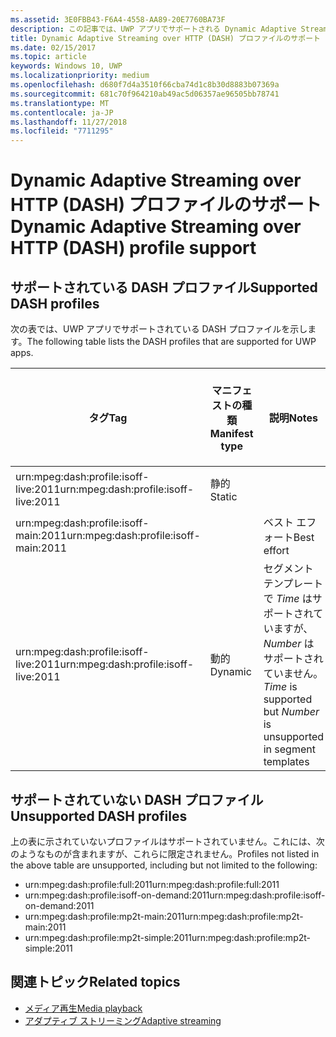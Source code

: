 ```yaml
---
ms.assetid: 3E0FBB43-F6A4-4558-AA89-20E7760BA73F
description: この記事では、UWP アプリでサポートされる Dynamic Adaptive Streaming over HTTP (DASH) プロファイルの一覧を示します。
title: Dynamic Adaptive Streaming over HTTP (DASH) プロファイルのサポート
ms.date: 02/15/2017
ms.topic: article
keywords: Windows 10, UWP
ms.localizationpriority: medium
ms.openlocfilehash: d680f7d4a3510f66cba74d1c8b30d8883b07369a
ms.sourcegitcommit: 681c70f964210ab49ac5d06357ae96505bb78741
ms.translationtype: MT
ms.contentlocale: ja-JP
ms.lasthandoff: 11/27/2018
ms.locfileid: "7711295"
---
```

# <a name="dynamic-adaptive-streaming-over-http-dash-profile-support"></a><span data-ttu-id="25cb2-104">Dynamic Adaptive Streaming over HTTP (DASH) プロファイルのサポート</span><span class="sxs-lookup"><span data-stu-id="25cb2-104">Dynamic Adaptive Streaming over HTTP (DASH) profile support</span></span>


## <a name="supported-dash-profiles"></a><span data-ttu-id="25cb2-105">サポートされている DASH プロファイル</span><span class="sxs-lookup"><span data-stu-id="25cb2-105">Supported DASH profiles</span></span>
<span data-ttu-id="25cb2-106">次の表では、UWP アプリでサポートされている DASH プロファイルを示します。</span><span class="sxs-lookup"><span data-stu-id="25cb2-106">The following table lists the DASH profiles that are supported for UWP apps.</span></span>

|<span data-ttu-id="25cb2-107">タグ</span><span class="sxs-lookup"><span data-stu-id="25cb2-107">Tag</span></span> | <span data-ttu-id="25cb2-108">マニフェストの種類</span><span class="sxs-lookup"><span data-stu-id="25cb2-108">Manifest type</span></span> | <span data-ttu-id="25cb2-109">説明</span><span class="sxs-lookup"><span data-stu-id="25cb2-109">Notes</span></span>|<span data-ttu-id="25cb2-110">7 月にリリースされた Windows 10</span><span class="sxs-lookup"><span data-stu-id="25cb2-110">July release of Windows 10</span></span>|<span data-ttu-id="25cb2-111">Windows 10 バージョン 1511</span><span class="sxs-lookup"><span data-stu-id="25cb2-111">Windows 10, Version 1511</span></span>|<span data-ttu-id="25cb2-112">Windows 10 バージョン 1607</span><span class="sxs-lookup"><span data-stu-id="25cb2-112">Windows 10, Version 1607</span></span> |<span data-ttu-id="25cb2-113">Windows 10 バージョン 1607</span><span class="sxs-lookup"><span data-stu-id="25cb2-113">Windows 10, Version 1607</span></span> |<span data-ttu-id="25cb2-114">Windows 10 Version 1703</span><span class="sxs-lookup"><span data-stu-id="25cb2-114">Windows 10, Version 1703</span></span>|
|----------------|------|-------|-----------|--------------|---------|-------|--------|
|<span data-ttu-id="25cb2-115">urn:mpeg&#58;dash:profile:isoff-live:2011</span><span class="sxs-lookup"><span data-stu-id="25cb2-115">urn:mpeg&#58;dash:profile:isoff-live:2011</span></span> | <span data-ttu-id="25cb2-116">静的</span><span class="sxs-lookup"><span data-stu-id="25cb2-116">Static</span></span> |     |<span data-ttu-id="25cb2-117">サポートされる</span><span class="sxs-lookup"><span data-stu-id="25cb2-117">Supported</span></span>            |  <span data-ttu-id="25cb2-118">サポートされる</span><span class="sxs-lookup"><span data-stu-id="25cb2-118">Supported</span></span>              | <span data-ttu-id="25cb2-119">サポートされる</span><span class="sxs-lookup"><span data-stu-id="25cb2-119">Supported</span></span>        |<span data-ttu-id="25cb2-120">サポートされる</span><span class="sxs-lookup"><span data-stu-id="25cb2-120">Supported</span></span>| <span data-ttu-id="25cb2-121">サポートされる</span><span class="sxs-lookup"><span data-stu-id="25cb2-121">Supported</span></span>|
|<span data-ttu-id="25cb2-122">urn:mpeg&#58;dash:profile:isoff-main:2011</span><span class="sxs-lookup"><span data-stu-id="25cb2-122">urn:mpeg&#58;dash:profile:isoff-main:2011</span></span> |        | <span data-ttu-id="25cb2-123">ベスト エフォート</span><span class="sxs-lookup"><span data-stu-id="25cb2-123">Best effort</span></span> | <span data-ttu-id="25cb2-124">サポートされる</span><span class="sxs-lookup"><span data-stu-id="25cb2-124">Supported</span></span>            |  <span data-ttu-id="25cb2-125">サポートされる</span><span class="sxs-lookup"><span data-stu-id="25cb2-125">Supported</span></span>              | <span data-ttu-id="25cb2-126">サポートされる</span><span class="sxs-lookup"><span data-stu-id="25cb2-126">Supported</span></span>        |<span data-ttu-id="25cb2-127">サポートされる</span><span class="sxs-lookup"><span data-stu-id="25cb2-127">Supported</span></span>| <span data-ttu-id="25cb2-128">サポートされる</span><span class="sxs-lookup"><span data-stu-id="25cb2-128">Supported</span></span>|
|<span data-ttu-id="25cb2-129">urn:mpeg&#58;dash:profile:isoff-live:2011</span><span class="sxs-lookup"><span data-stu-id="25cb2-129">urn:mpeg&#58;dash:profile:isoff-live:2011</span></span> | <span data-ttu-id="25cb2-130">動的</span><span class="sxs-lookup"><span data-stu-id="25cb2-130">Dynamic</span></span> | <span data-ttu-id="25cb2-131">セグメント テンプレートで $Time$ はサポートされていますが、$Number$ はサポートされていません。</span><span class="sxs-lookup"><span data-stu-id="25cb2-131">$Time$ is supported but $Number$ is unsupported in segment templates</span></span> | <span data-ttu-id="25cb2-132">サポートされない</span><span class="sxs-lookup"><span data-stu-id="25cb2-132">Not Supported</span></span>            | <span data-ttu-id="25cb2-133">サポートされない</span><span class="sxs-lookup"><span data-stu-id="25cb2-133">Not Supported</span></span>              | <span data-ttu-id="25cb2-134">サポートされない</span><span class="sxs-lookup"><span data-stu-id="25cb2-134">Not Supported</span></span>        |<span data-ttu-id="25cb2-135">サポートされない</span><span class="sxs-lookup"><span data-stu-id="25cb2-135">Not Supported</span></span>| <span data-ttu-id="25cb2-136">サポートされる</span><span class="sxs-lookup"><span data-stu-id="25cb2-136">Supported</span></span>|


## <a name="unsupported-dash-profiles"></a><span data-ttu-id="25cb2-137">サポートされていない DASH プロファイル</span><span class="sxs-lookup"><span data-stu-id="25cb2-137">Unsupported DASH profiles</span></span>
<span data-ttu-id="25cb2-138">上の表に示されていないプロファイルはサポートされていません。これには、次のようなものが含まれますが、これらに限定されません。</span><span class="sxs-lookup"><span data-stu-id="25cb2-138">Profiles not listed in the above table are unsupported, including but not limited to the following:</span></span>

* <span data-ttu-id="25cb2-139">urn:mpeg&#58;dash:profile:full:2011</span><span class="sxs-lookup"><span data-stu-id="25cb2-139">urn:mpeg&#58;dash:profile:full:2011</span></span>
* <span data-ttu-id="25cb2-140">urn:mpeg&#58;dash:profile:isoff-on-demand:2011</span><span class="sxs-lookup"><span data-stu-id="25cb2-140">urn:mpeg&#58;dash:profile:isoff-on-demand:2011</span></span>
* <span data-ttu-id="25cb2-141">urn:mpeg&#58;dash:profile:mp2t-main:2011</span><span class="sxs-lookup"><span data-stu-id="25cb2-141">urn:mpeg&#58;dash:profile:mp2t-main:2011</span></span>
* <span data-ttu-id="25cb2-142">urn:mpeg&#58;dash:profile:mp2t-simple:2011</span><span class="sxs-lookup"><span data-stu-id="25cb2-142">urn:mpeg&#58;dash:profile:mp2t-simple:2011</span></span>


## <a name="related-topics"></a><span data-ttu-id="25cb2-143">関連トピック</span><span class="sxs-lookup"><span data-stu-id="25cb2-143">Related topics</span></span>

* [<span data-ttu-id="25cb2-144">メディア再生</span><span class="sxs-lookup"><span data-stu-id="25cb2-144">Media playback</span></span>](media-playback.md)
* [<span data-ttu-id="25cb2-145">アダプティブ ストリーミング</span><span class="sxs-lookup"><span data-stu-id="25cb2-145">Adaptive streaming</span></span>](adaptive-streaming.md)
 

 




